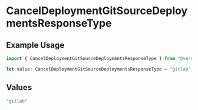 # CancelDeploymentGitSourceDeploymentsResponseType

## Example Usage

```typescript
import { CancelDeploymentGitSourceDeploymentsResponseType } from "@vercel/sdk/models/canceldeploymentop.js";

let value: CancelDeploymentGitSourceDeploymentsResponseType = "gitlab";
```

## Values

```typescript
"gitlab"
```